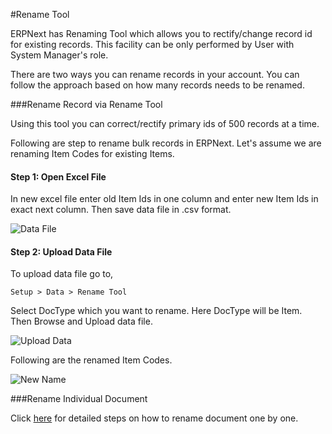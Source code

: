 #Rename Tool

ERPNext has Renaming Tool which allows you to rectify/change record id for existing records. This facility can be only performed by User with System Manager's role.

There are two ways you can rename records in your account. You can follow the approach based on how many records needs to be renamed.

###Rename Record via Rename Tool

Using this tool you can correct/rectify primary ids of 500 records at a time.

Following are step to rename bulk records in ERPNext. Let's assume we are renaming Item Codes for existing Items.

#### Step 1: Open Excel File

In new excel file enter old Item Ids in one column and enter new Item Ids in exact next column. Then save data file in .csv format.

![Data File]({{docs_base_url}}/assets/img/articles/Selection_018ef32b6.png)

#### Step 2: Upload Data File

To upload data file go to,

`Setup > Data > Rename Tool`

Select DocType which you want to rename. Here DocType will be Item. Then Browse and Upload data file.

![Upload Data]({{docs_base_url}}/assets/img/articles/Selection_0173436a8.png) 

Following are the renamed Item Codes.

![New Name]({{docs_base_url}}/assets/img/articles/Selection_019bf0547.png)

###Rename Individual Document

Click [here](https://erpnext.com/kb/tools/renaming-documents) for detailed steps on how to rename document one by one.

<!-- markdown -->